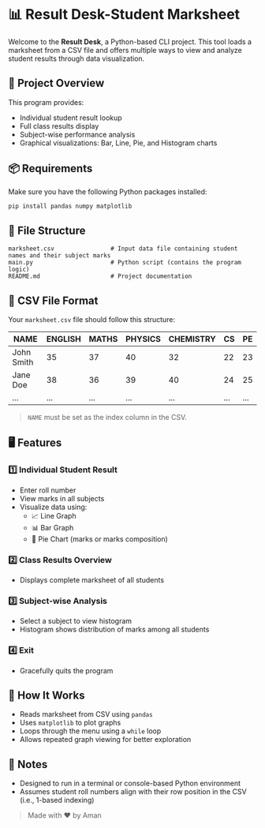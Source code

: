 # 📊 Result Desk-Student Marksheet

Welcome to the **Result Desk**, a Python-based CLI project. This tool loads a marksheet from a CSV file and offers multiple ways to view and analyze student results through data visualization.

## 📁 Project Overview

This program provides:
- Individual student result lookup
- Full class results display
- Subject-wise performance analysis
- Graphical visualizations: Bar, Line, Pie, and Histogram charts

## 📦 Requirements

Make sure you have the following Python packages installed:

```bash
pip install pandas numpy matplotlib
```

## 📂 File Structure

```
marksheet.csv                # Input data file containing student names and their subject marks
main.py                      # Python script (contains the program logic)
README.md                    # Project documentation
```

## 📝 CSV File Format

Your `marksheet.csv` file should follow this structure:

| NAME        | ENGLISH | MATHS | PHYSICS | CHEMISTRY | CS | PE |
|-------------|---------|-------|---------|------------|----|----|
| John Smith  | 35      | 37    | 40      | 32         | 22 | 23 |
| Jane Doe    | 38      | 36    | 39      | 40         | 24 | 25 |
| ...         | ...     | ...   | ...     | ...        | ...| ...|

> `NAME` must be set as the index column in the CSV.

## 🖥️ Features

### 1️⃣ Individual Student Result
- Enter roll number
- View marks in all subjects
- Visualize data using:
  - 📈 Line Graph
  - 📊 Bar Graph
  - 🥧 Pie Chart (marks or marks composition)

### 2️⃣ Class Results Overview
- Displays complete marksheet of all students

### 3️⃣ Subject-wise Analysis
- Select a subject to view histogram
- Histogram shows distribution of marks among all students

### 4️⃣ Exit
- Gracefully quits the program

## 🧠 How It Works

- Reads marksheet from CSV using `pandas`
- Uses `matplotlib` to plot graphs
- Loops through the menu using a `while` loop
- Allows repeated graph viewing for better exploration

## 📌 Notes

- Designed to run in a terminal or console-based Python environment
- Assumes student roll numbers align with their row position in the CSV (i.e., 1-based indexing)



> Made with ❤️ by Aman 
